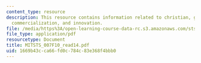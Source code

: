 ```yaml
---
content_type: resource
description: This resource contains information related to christian, globalization,
  commercialization, and innovation.
file: /media/https%3A/open-learning-course-data-rc.s3.amazonaws.com/sts-007-technology-in-history-fall-2010/1669b43cca66fd0c784c83e368f4bbb0_MITSTS_007F10_read14.pdf
file_type: application/pdf
resourcetype: Document
title: MITSTS_007F10_read14.pdf
uid: 1669b43c-ca66-fd0c-784c-83e368f4bbb0
---
```

